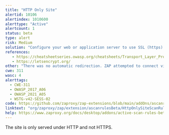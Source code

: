 ```yaml
---
title: "HTTP Only Site"
alertid: 10106
alertindex: 1010600
alerttype: "Active"
alertcount: 1
status: beta
type: alert
risk: Medium
solution: "Configure your web or application server to use SSL (https)."
references:
   - https://cheatsheetseries.owasp.org/cheatsheets/Transport_Layer_Protection_Cheat_Sheet.html
   - https://letsencrypt.org/
other: "There was no automatic redirection. ZAP attempted to connect via: https://example.com"
cwe: 311
wasc: 4
alerttags: 
  - CWE-311
  - OWASP_2017_A06
  - OWASP_2021_A05
  - WSTG-v42-SESS-02
code: https://github.com/zaproxy/zap-extensions/blob/main/addOns/ascanrulesBeta/src/main/java/org/zaproxy/zap/extension/ascanrulesBeta/HttpOnlySiteScanRule.java
linktext: "org/zaproxy/zap/extension/ascanrulesBeta/HttpOnlySiteScanRule.java"
help: https://www.zaproxy.org/docs/desktop/addons/active-scan-rules-beta/#id-10106
---
```

The site is only served under HTTP and not HTTPS.
